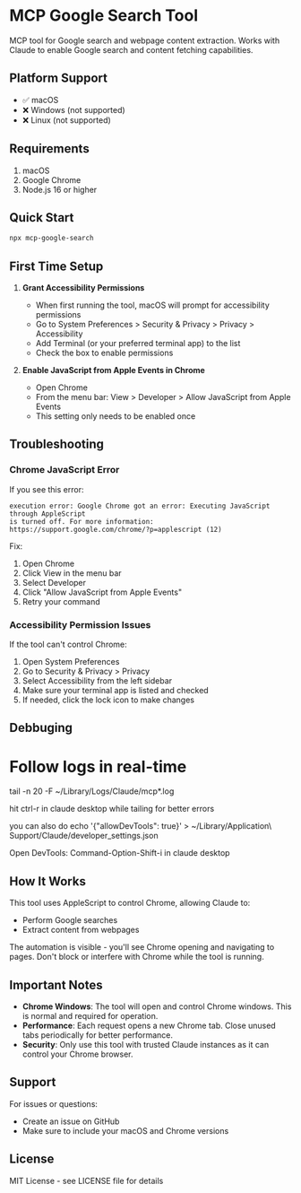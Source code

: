 # MCP Google Search Tool

MCP tool for Google search and webpage content extraction. Works with Claude to enable Google search and content fetching capabilities.

## Platform Support
- ✅ macOS
- ❌ Windows (not supported)
- ❌ Linux (not supported)

## Requirements

1. macOS
2. Google Chrome
3. Node.js 16 or higher

## Quick Start

```bash
npx mcp-google-search
```

## First Time Setup

1. **Grant Accessibility Permissions**
   - When first running the tool, macOS will prompt for accessibility permissions
   - Go to System Preferences > Security & Privacy > Privacy > Accessibility
   - Add Terminal (or your preferred terminal app) to the list
   - Check the box to enable permissions

2. **Enable JavaScript from Apple Events in Chrome**
   - Open Chrome
   - From the menu bar: View > Developer > Allow JavaScript from Apple Events
   - This setting only needs to be enabled once

## Troubleshooting

### Chrome JavaScript Error
If you see this error:
```
execution error: Google Chrome got an error: Executing JavaScript through AppleScript 
is turned off. For more information: https://support.google.com/chrome/?p=applescript (12)
```

Fix:
1. Open Chrome
2. Click View in the menu bar
3. Select Developer
4. Click "Allow JavaScript from Apple Events"
5. Retry your command

### Accessibility Permission Issues
If the tool can't control Chrome:
1. Open System Preferences
2. Go to Security & Privacy > Privacy
3. Select Accessibility from the left sidebar
4. Make sure your terminal app is listed and checked
5. If needed, click the lock icon to make changes

## Debbuging
# Follow logs in real-time
tail -n 20 -F ~/Library/Logs/Claude/mcp*.log

hit ctrl-r in claude desktop while tailing for better errors

you can also do 
echo '{"allowDevTools": true}' > ~/Library/Application\ Support/Claude/developer_settings.json

Open DevTools: Command-Option-Shift-i in claude desktop




## How It Works

This tool uses AppleScript to control Chrome, allowing Claude to:
- Perform Google searches
- Extract content from webpages

The automation is visible - you'll see Chrome opening and navigating to pages. Don't block or interfere with Chrome while the tool is running.

## Important Notes

- **Chrome Windows**: The tool will open and control Chrome windows. This is normal and required for operation.
- **Performance**: Each request opens a new Chrome tab. Close unused tabs periodically for better performance.
- **Security**: Only use this tool with trusted Claude instances as it can control your Chrome browser.

## Support

For issues or questions:
- Create an issue on GitHub
- Make sure to include your macOS and Chrome versions

## License

MIT License - see LICENSE file for details